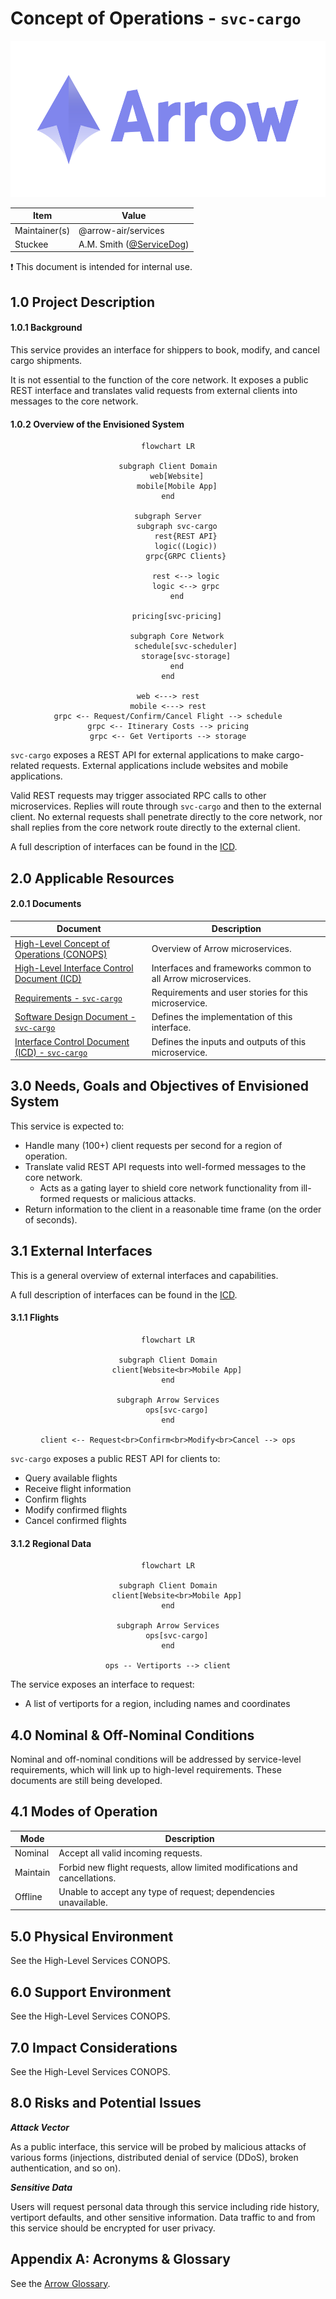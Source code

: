 # Concept of Operations - `svc-cargo`

<center>

<img src="https://github.com/Arrow-air/tf-github/raw/main/src/templates/doc-banner-services.png" style="height:250px" />

</center>

Item | Value
--- | ---
Maintainer(s) | @arrow-air/services
Stuckee | A.M. Smith ([@ServiceDog](https://github.com/ServiceDog))

:exclamation: This document is intended for internal use.

## 1.0 Project Description

#### 1.0.1 Background

This service provides an interface for shippers to book, modify, and cancel cargo shipments.

It is not essential to the function of the core network. It exposes a public REST interface and translates valid requests from external clients into messages to the core network.

#### 1.0.2 Overview of the Envisioned System

<center> 

```mermaid
flowchart LR

subgraph Client Domain
    web[Website]
    mobile[Mobile App]
end

subgraph Server
    subgraph svc-cargo
        rest{REST API}
        logic((Logic))
        grpc{GRPC Clients}

        rest <--> logic
        logic <--> grpc
    end

    pricing[svc-pricing]

    subgraph Core Network
        schedule[svc-scheduler]
        storage[svc-storage]
    end
end

web <---> rest
mobile <---> rest
grpc <-- Request/Confirm/Cancel Flight --> schedule
grpc <-- Itinerary Costs --> pricing
grpc <-- Get Vertiports --> storage
```
</center>

`svc-cargo` exposes a REST API for external applications to make cargo-related requests. External applications include websites and mobile applications.

Valid REST requests may trigger associated RPC calls to other microservices. Replies will route through `svc-cargo` and then to the external client. No external requests shall penetrate directly to the core network, nor shall replies from the core network route directly to the external client.

A full description of interfaces can be found in the [ICD](./icd.md).

## 2.0 Applicable Resources

#### 2.0.1 Documents

Document | Description
--- | ---
| [High-Level Concept of Operations (CONOPS)](https://github.com/Arrow-air/se-services/blob/develop/docs/conops.md) | Overview of Arrow microservices.                             |
| [High-Level Interface Control Document (ICD)](https://github.com/Arrow-air/se-services/blob/develop/docs/icd.md)  | Interfaces and frameworks common to all Arrow microservices. |
[Requirements - `svc-cargo`](https://docs.google.com/spreadsheets/d/1OliSp9BDvMuVvGmSRh1z_Z58QtjlSknLxGVdVZs2l7A/edit#gid=0) | Requirements and user stories for this microservice.
[Software Design Document - `svc-cargo`](./sdd.md) | Defines the implementation of this interface.
[Interface Control Document (ICD) - `svc-cargo`](./icd.md) | Defines the inputs and outputs of this microservice.

## 3.0 Needs, Goals and Objectives of Envisioned System

This service is expected to:
- Handle many (100+) client requests per second for a region of operation.
- Translate valid REST API requests into well-formed messages to the core network.
    - Acts as a gating layer to shield core network functionality from ill-formed requests or malicious attacks.
- Return information to the client in a reasonable time frame (on the order of seconds).

## 3.1 External Interfaces

This is a general overview of external interfaces and capabilities.

A full description of interfaces can be found in the [ICD](./icd.md).

#### 3.1.1 Flights

<center> 

```mermaid
flowchart LR

subgraph Client Domain
    client[Website<br>Mobile App]
end

subgraph Arrow Services
    ops[svc-cargo]
end

client <-- Request<br>Confirm<br>Modify<br>Cancel --> ops
```
</center> 

`svc-cargo` exposes a public REST API for clients to:
- Query available flights
- Receive flight information
- Confirm flights
- Modify confirmed flights
- Cancel confirmed flights

#### 3.1.2 Regional Data

<center> 

```mermaid
flowchart LR

subgraph Client Domain
    client[Website<br>Mobile App]
end

subgraph Arrow Services
    ops[svc-cargo]
end

ops -- Vertiports --> client
```
</center>

The service exposes an interface to request:
- A list of vertiports for a region, including names and coordinates

## 4.0 Nominal & Off-Nominal Conditions

Nominal and off-nominal conditions will be addressed by service-level requirements, which will link up to high-level requirements. These documents are still being developed.

## 4.1 Modes of Operation

Mode | Description
--- | ---
Nominal | Accept all valid incoming requests.
Maintain | Forbid new flight requests, allow limited modifications and cancellations.
Offline | Unable to accept any type of request; dependencies unavailable.

## 5.0 Physical Environment

See the High-Level Services CONOPS.

## 6.0 Support Environment

See the High-Level Services CONOPS.

## 7.0 Impact Considerations

See the High-Level Services CONOPS.

## 8.0 Risks and Potential Issues

***Attack Vector***

As a public interface, this service will be probed by malicious attacks of various forms (injections, distributed denial of service (DDoS), broken authentication, and so on).

***Sensitive Data***

Users will request personal data through this service including ride history, vertiport defaults, and other sensitive information. Data traffic to and from this service should be encrypted for user privacy.

## Appendix A: Acronyms & Glossary

See the [Arrow Glossary](https://www.arrowair.com/docs/documentation/glossary).

